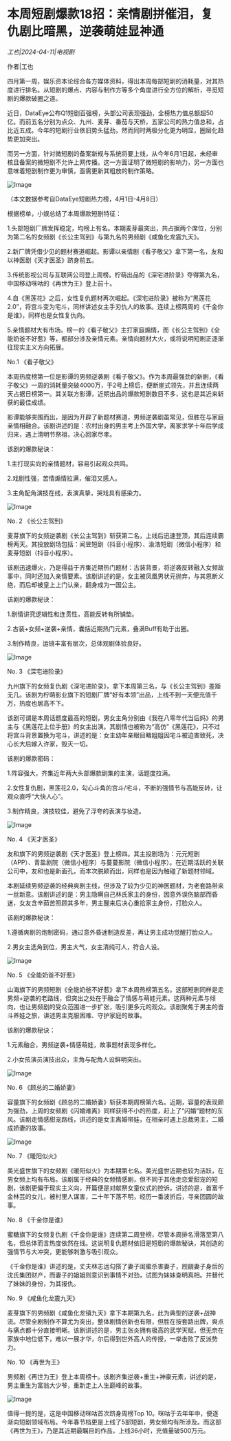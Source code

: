 # 本周短剧爆款18招：亲情剧拼催泪，复仇剧比暗黑，逆袭萌娃显神通

*工也|2024-04-11|电视剧*

作者|工也

四月第一周，娱乐资本论综合各方媒体资料，得出本周每部短剧的消耗量，对其热度进行排名。从短剧的爆点、内容与制作方等多个角度进行全方位的解析，寻觅短剧的爆款破圈之道。

近日，DataEye公布Q1短剧百强榜，头部公司表现强劲，全榜热力值总额超50亿。而前五名分别为点众、九州、麦芽、番茄与天桥，五家公司的热力值总和，占比近五成。今年的短剧行业依旧势头猛劲，然而同时两极分化更为明显，圈层化趋势更加突出。

而另一方面，针对微短剧的备案新规与系统将要上线，从今年6月1日起，未经审核且备案的微短剧不允许上网传播。这一方面证明了微短剧的影响力，另一方面也意味着短剧制作更为审慎，亟需更新其粗放的制作策略。

![Image](https://q7.itc.cn/images01/20240410/94337cbb496b4d628aa628afa5519fe9.jpeg)

（本文数据参考自DataEye短剧热力榜，4月1日-4月8日）

根据榜单，小娱总结了本周爆款短剧特征：

1.头部短剧厂牌发挥稳定，均榜上有名。本期麦芽最突出，共占据两个席位，分别为第二名的女频剧《长公主驾到》与第九名的男频剧《咸鱼化龙震九天》。

2.新厂牌凭借少见的题材赛道崛起。影谭以亲情剧《看子敬父》拿下第一名，友和以神医剧《天才医圣》跻身前五。

3.传统影视公司与互联网公司登上周榜。柠萌出品的《深宅进阶录》夺得第九名，中国移动咪咕的《再世为王》登上前十。

4.自《黑莲花》之后，女性复仇题材再次崛起。《深宅进阶录》被称为“黑莲花2.0”，将宫斗变为宅斗，同样讲述女主手刃仇人的故事。连续上榜两周的《千金你是谁》，同样也是女性复仇向。

5.亲情题材大有市场。榜一的《看子敬父》主打家庭煽情，而《长公主驾到》《全能奶爸不好惹》等，都部分涉及亲情元素。亲情向题材大火，或将说明短剧正逐渐往现实主义方向拓展。

No.1 《看子敬父》

本周热度榜第一位是影谭的男频逆袭剧《看子敬父》。作为本周最强劲的新剧，《看子敬父》一周的消耗量突破4000万，于2号上榜后，便断崖式领先，并且连续两天占据日榜第一。其关联方影谭，近期出品的爆款短剧数目不多，这也是其近来斩获的最佳成绩。

影谭能够突围而出，是因为开辟了新题材赛道，男频逆袭剧虽常见，但胜在与家庭亲情相融合。该剧讲述的是：农村出身的男主考上外国大学，离家求学十年后学成归来，遇上清明节祭祖，决心回家尽孝。

该剧的爆款秘诀：

1.主打现实向的亲情题材，容易引起观众共鸣。

2.戏剧性强，苦情煽情拉满，催泪又感人。

3.主角配角演技在线，表演真挚，哭戏具有感染力。

![Image](https://q3.itc.cn/images01/20240410/dcec6a86068e4f69a027c2124b1dbe54.jpeg)

No. 2 《长公主驾到》

麦芽旗下的女频逆袭剧《长公主驾到》斩获第二名，上线后迅速登顶，其后连续霸榜两天。其投放剧场包括：闻昱短剧（抖音小程序）、渝浩短剧（微信小程序）和麦芽短剧（抖音小程序）。

该剧迅速爆火，乃是得益于齐集近期热门题材：古装背景，将逆袭反转融入女频故事中，同时还加入亲情要素。该剧讲述的是，女主被凤凰男状元抛弃，与其恩断义绝，而后却被皇上上门认亲，翻身成为一国公主。

该剧的爆款秘诀：

1.剧情讲究逻辑性和连贯性，高能反转有所铺垫。

2.古装+女频+逆袭+亲情，囊括近期热门元素，叠满Buff有助于出圈。

3.制作精良，运镜丰富有层次，总体观剧体验良好。

![Image](https://q5.itc.cn/images01/20240410/79d9ba04913f46d28f74f757692f00f8.jpeg)

No. 3 《深宅进阶录》

九州旗下的女频复仇剧《深宅进阶录》，拿下本周第三名，与《长公主驾到》差距无几。该剧为柠萌影业旗下的短剧厂牌“好有本领”出品，上线不到一天便充值千万，热度也居高不下。

该剧可谓是本周话题度最高的短剧，男女主角分别由《我在八零年代当后妈》的男主与《黑莲花上位手册》的女主出演。其剧情也被称为“高仿”《黑莲花》，只不过将宫斗背景置换为宅斗，讲述的是：女主幼年亲眼目睹姐姐因宅斗被迫害致死，决心长大后嫁入许家，毁灭一切。

该剧的爆款密码：

1.阵容强大，齐集近年两大头部爆款剧集的主演，话题度拉满。

2.女性复仇剧，黑莲花2.0，勾心斗角的宫斗/宅斗，不断的强情节与高能反转，让观众直呼“大快人心”。

3.制作精良，演技较佳，避免了浮夸的表演与妆造。

![Image](https://q3.itc.cn/images01/20240410/6561176f4e1f47bfb656691253120116.jpeg)

No. 4 《天才医圣》

友和旗下的男频逆袭剧《天才医圣》登上榜四。其主投剧场为：元元短剧（APP）、青盐剧院（微信小程序）与蔓蔓影院（微信小程序）。在近期活跃的关联公司中，友和也是新面孔，而本次脱颖而出，同样也是因为触碰了新题材领域。

本剧延续男频逆袭的经典爽剧主线，但涉及了较为少见的神医题材，为老套路带来一丝新意。该剧讲述的是：男主隐瞒自己林氏家主的身份，因意外误伤脑部而昏迷，女友含辛茹苦照顾其多年，男主醒来后决心重拾家主身份，打脸众人。

该剧的爆款秘诀：

1.遵循爽剧的炮制密码，通过意外昏迷制造反差，再让男主成功觉醒打脸众人。

2.男女主选角到位，男主大气，女主清纯可人，符合人设。

![Image](https://q6.itc.cn/images01/20240410/1cf64beb05444f9b8543bbf94a3d9458.jpeg)

No. 5 《全能奶爸不好惹》

山海旗下的男频短剧《全能奶爸不好惹》拿下本周热榜第五名。这部短剧同样是走男频+逆袭的老路线，但突出之处在于融合了情感与萌娃元素。这两种元素与倾向，也让男频剧的受众范围进一步扩张，吸引更多元的观众。该剧聚焦于男主的奋斗养娃之旅，讲述男主克服困难、守护家庭的故事。

该剧的爆款秘诀：

1.元素融合，男频逆袭+情感萌娃，故事题材表现多样化。

2.小女孩演员演技出众，主角与配角人设鲜明突出。

![Image](https://q9.itc.cn/images01/20240410/4b74e48971c145f9b4b6d28094956f1e.jpeg)

No. 6 《顾总的二婚娇妻》

容量旗下的女频剧《顾总的二婚娇妻》斩获本期周榜第六名。近期，容量的表现颇为强劲，上周的女频剧《闪婚难离》同样获得不小的热度，赶上了“闪婚”题材的东风。该剧走情感甜宠路线，讲述的是女主离婚带娃，在相亲时遇上总裁男主，二婚成娇妻的故事。

![Image](https://q0.itc.cn/images01/20240410/a70ece343f0a4b789482a4b1723d7222.jpeg)

No. 7 《暖阳似火》

美光盛世旗下的女频剧《暖阳似火》为本期第七名。美光盛世近期也较为活跃，在男女频上均有布局。该剧属于经典的女频情感剧，但不同于其他走恋爱甜宠的短剧，该剧更偏于现实主义向，开篇便是对献祭女童仪式的控诉。讲述的是，首富千金林芸的女儿，被村里人谋害，二十年下落不明，经历一番波折后，寻亲团圆的故事。

No. 8 《千金你是谁》

蜜糖旗下的女频复仇剧《千金你是谁》连续第二周登榜，尽管本周排名滑落至第八名，但总体而言热度依然在线。这说明复仇题材依旧是短剧的爆款秘诀，其创造的强情节与大冲突，更能够刺激与吸引观众。

《千金你是谁》讲述的是，丈夫林志远勾搭了妻子闺蜜杀害妻子，觊觎妻子身后的沈氏集团财产，而妻子的姐姐则意识到事情不对劲，试图为妹妹查明真相。并替代了妹妹的身份，为其报仇。

No. 9 《咸鱼化龙震九天》

麦芽旗下的男频剧《咸鱼化龙镇九天》拿下本期第九名，此为典型的逆袭+战神流。尽管全剧制作不算尤为突出，整体剧情创新也有限，但胜在按套路出牌，爽点与痛点都十分直接明晰。该剧讲述的是，男主张炎拥有极高的武学天赋，但无奈在家族中地位低下，难以一展才华，尔后得到世外高人的传授，一举击败了反派势力。

No. 10 《再世为王》

男频剧《再世为王》登上本周榜十。该剧齐集逆袭+重生+神豪元素，讲述的是，男主重生为富翁大少爷，重新走上人生巅峰的故事。

![Image](https://q8.itc.cn/images01/20240410/cda51ffae1ac4c2ca748b63f03e80bd6.jpeg)

值得一提的是，这是中国移动咪咕首次跻身周榜Top 10。咪咕于去年年中，便逐渐向短剧领域布局。今年春节档更是上线了5部短剧，男女频均有所涉及。而这部《再世为王》，乃是其近期最瞩目的作品，上线36小时，充值量破500万元。

